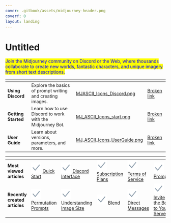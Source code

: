 ```yaml
---
cover: .gitbook/assets/midjourney-header.png
coverY: 0
layout: landing
---
```


# Untitled

<mark style="color:blue;">Join the Midjourney community on Discord or the Web, where thousands collaborate to create new worlds, fantastic characters, and unique imagery from short text descriptions.</mark>

<table data-view="cards" data-full-width="true"><thead><tr><th></th><th></th><th data-hidden data-card-cover data-type="files"></th><th data-hidden data-card-target data-type="content-ref"></th></tr></thead><tbody><tr><td><strong>Using Discord</strong></td><td>Explore the basics of prompt writing and creating images.</td><td><a href=".gitbook/assets/MJASCII_Icons_Discord.png">MJASCII_Icons_Discord.png</a></td><td><a href="broken-reference">Broken link</a></td></tr><tr><td><strong>Getting Started</strong></td><td>Learn how to use Discord to work with the Midjourney Bot.</td><td><a href=".gitbook/assets/MJ_ASCII_Icons_start.png">MJ_ASCII_Icons_start.png</a></td><td><a href="broken-reference">Broken link</a></td></tr><tr><td><strong>User Guide</strong></td><td>Learn about versions, parameters, and more.</td><td><a href=".gitbook/assets/MJ_ASCII_Icons_UserGuide.png">MJ_ASCII_Icons_UserGuide.png</a></td><td><a href="broken-reference">Broken link</a></td></tr></tbody></table>

<table data-card-size="large" data-view="cards"><thead><tr><th></th><th></th><th></th><th></th><th></th><th></th></tr></thead><tbody><tr><td><strong>Most viewed articles</strong></td><td><img src=".gitbook/assets/Check.png" alt="" data-size="line"> <a href="getting-started/quick-start-guide.md">Quick Start</a> </td><td><img src=".gitbook/assets/Check.png" alt="" data-size="line"> <a href="using-discord/discord-interface.md">Discord Interface</a></td><td><img src=".gitbook/assets/Check.png" alt="" data-size="line"> <a href="subscriptions/subscription-plans.md">Subscription Plans</a></td><td><img src=".gitbook/assets/Check.png" alt="" data-size="line"> <a href="policies/terms-of-service.md">Terms of Service</a></td><td><img src=".gitbook/assets/Check.png" alt="" data-size="line"> <a href="next-steps/prompts.md">Prompts</a></td></tr><tr><td><strong>Recently created articles</strong></td><td><img src=".gitbook/assets/Check.png" alt="" data-size="line"> <a href="advanced-prompts/permutation-prompts.md">Permutation Prompt</a><a href="advanced-prompts/permutation-prompts.md">s</a></td><td><img src=".gitbook/assets/Check.png" alt="" data-size="line"> <a href="references/understanding-image-size.md">Understanding Image Size</a></td><td><img src=".gitbook/assets/Check.png" alt="" data-size="line"> <a href="user-guide/commands/blend.md">Blend</a></td><td><img src=".gitbook/assets/Check.png" alt="" data-size="line"> <a href="using-discord/direct-messages.md">Direct Messages</a></td><td><img src=".gitbook/assets/Check.png" alt="" data-size="line"> <a href="invite-the-bot-to-your-server.md">Invite the Bot to Your Server</a></td></tr></tbody></table>
